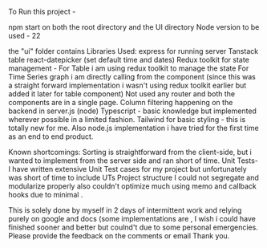 To Run this project - 

npm start on both the root directory and the UI directory
Node version to be used - 22

the "ui" folder contains
Libraries Used: 
express for running server
Tanstack table 
react-datepicker (set default time and dates)
Redux toolkit for state management - 
For Table i am using redux toolkit to manage the state
For Time Series graph i am directly calling from the component (since this was a straight forward implementation i wasn't using redux toolkit earlier but added it later for table component)
Not used any router and both the components are in a single page.
Column filtering happening on the backend in server.js (node)
Typescript - basic knowledge but implemented wherever possible in a limited fashion.
Tailwind for basic styling - this is totally new for me.
Also node.js implementation i have tried for the first time as an end to end product.

Known shortcomings: 
Sorting is straightforward from the client-side, but i wanted to implement from the server side and ran short of time.
Unit Tests- I have written extensive Unit Test cases for my project but unfortunately was short of time to include UTs
Project structure I could not segregate and modularize properly also couldn't optimize much using memo and callback hooks due to minimal . 

This is solely done by myself in 2 days of intermittent work and relying purely on google and docs (some implementations are , I wish i could have finished sooner and better but coulnd't due to some personal emergencies.
Please provide the feedback on the comments or email
Thank you.

